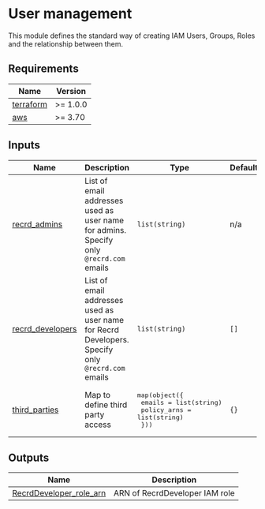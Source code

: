 <!--
To update docs, run:
  docker run --rm --volume "$(pwd):/terraform-docs" -u $(id -u) quay.io/terraform-docs/terraform-docs:0.16.0 /terraform-docs
-->
# User management

This module defines the standard way of creating IAM Users, Groups, Roles and the relationship between them.

<!-- BEGIN_TF_DOCS -->
## Requirements

| Name | Version |
|------|---------|
| <a name="requirement_terraform"></a> [terraform](#requirement\_terraform) | >= 1.0.0 |
| <a name="requirement_aws"></a> [aws](#requirement\_aws) | >= 3.70 |

## Inputs

| Name | Description | Type | Default | Required |
|------|-------------|------|---------|:--------:|
| <a name="input_recrd_admins"></a> [recrd\_admins](#input\_recrd\_admins) | List of email addresses used as user name for admins. Specify only `@recrd.com` emails | `list(string)` | n/a | yes |
| <a name="input_recrd_developers"></a> [recrd\_developers](#input\_recrd\_developers) | List of email addresses used as user name for Recrd Developers. Specify only `@recrd.com` emails | `list(string)` | `[]` | no |
| <a name="input_third_parties"></a> [third\_parties](#input\_third\_parties) | Map to define third party access | <pre>map(object({<br>    emails      = list(string)<br>    policy_arns = list(string)<br>  }))</pre> | `{}` | no |

## Outputs

| Name | Description |
|------|-------------|
| <a name="output_RecrdDeveloper_role_arn"></a> [RecrdDeveloper\_role\_arn](#output\_RecrdDeveloper\_role\_arn) | ARN of RecrdDeveloper IAM role |
<!-- END_TF_DOCS -->
